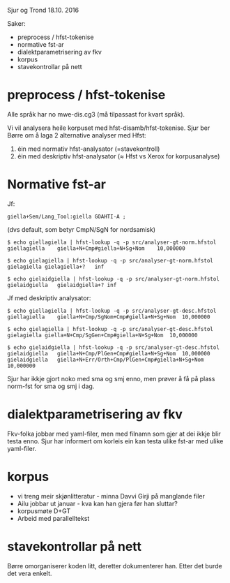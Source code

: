 Sjur og Trond 18.10. 2016

Saker:
* preprocess / hfst-tokenise
* normative fst-ar
* dialektparametrisering av fkv
* korpus
* stavekontrollar på nett

# preprocess / hfst-tokenise

Alle språk har no mwe-dis.cg3 (må tilpassast for kvart språk).

Vi vil analysera heile korpuset med hfst-disamb/hfst-tokenise.
Sjur ber Børre om å laga 2 alternative analyser med Hfst:

1. éin med normativ hfst-analysator (=stavekontroll)
1. éin med deskriptiv hfst-analysator (≈ Hfst vs Xerox for korpusanalyse)

# Normative fst-ar

Jf:
```
giella+Sem/Lang_Tool:giella GOAHTI-A ; 
```

(dvs default, som betyr CmpN/SgN for nordsamisk)

```
$ echo giellagiella | hfst-lookup -q -p src/analyser-gt-norm.hfstol 
giellagiella	giella+N+Cmp#giella+N+Sg+Nom	10,000000

$ echo gielagiella | hfst-lookup -q -p src/analyser-gt-norm.hfstol 
gielagiella	gielagiella+?	inf

$ echo gielaidgiella | hfst-lookup -q -p src/analyser-gt-norm.hfstol 
gielaidgiella	gielaidgiella+?	inf
```

Jf med deskriptiv analysator:

```
$ echo giellagiella | hfst-lookup -q -p src/analyser-gt-desc.hfstol 
giellagiella	giella+N+Cmp/SgNom+Cmp#giella+N+Sg+Nom	10,000000

$ echo gielagiella | hfst-lookup -q -p src/analyser-gt-desc.hfstol 
gielagiella	giella+N+Cmp/SgGen+Cmp#giella+N+Sg+Nom	10,000000

$ echo gielaidgiella | hfst-lookup -q -p src/analyser-gt-desc.hfstol 
gielaidgiella	giella+N+Cmp/PlGen+Cmp#giella+N+Sg+Nom	10,000000
gielaidgiella	giella+N+Err/Orth+Cmp/PlGen+Cmp#giella+N+Sg+Nom	10,000000
```

Sjur har ikkje gjort noko med sma og smj enno, men prøver å få på plass
norm-fst for sma og smj i dag.

# dialektparametrisering av fkv

Fkv-folka jobbar med yaml-filer, men med filnamn som gjer at dei ikkje blir
testa enno. Sjur har informert om korleis ein kan testa ulike fst-ar med ulike
yaml-filer.

# korpus

* vi treng meir skjønlitteratur - minna Davvi Girji på manglande filer
* Ailu jobbar ut januar - kva kan han gjera før han sluttar?
* korpusmøte D+GT
* Arbeid med parallelltekst

# stavekontrollar på nett

Børre omorganiserer koden litt, deretter dokumenterer han. Etter det burde det
vera enkelt.
